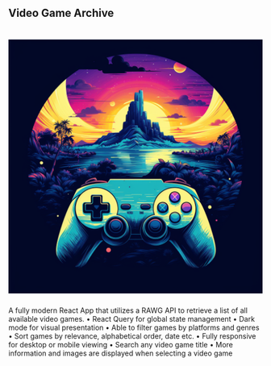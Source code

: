 ## Video Game Archive

<h1 align="center">
    <img src="src/assets/logo.png"/>
</h1>

A fully modern React App that utilizes a RAWG API to retrieve a list of all available video games.
• React Query for global state management
• Dark mode for visual presentation
• Able to filter games by platforms and genres
• Sort games by relevance, alphabetical order, date etc.
• Fully responsive for desktop or mobile viewing
• Search any video game title
• More information and images are displayed when selecting a video game
